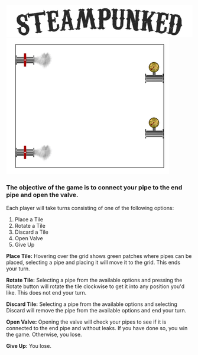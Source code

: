 ![](images/title.png)
______![](images/start.png)______
<br>
### The objective of the game is to connect your pipe to the end pipe and open the valve. <br>
Each player will take turns consisting of one of the following options:
1. Place a Tile
2. Rotate a Tile
3. Discard a Tile
4. Open Valve
5. Give Up

**Place Tile:** Hovering over the grid shows green patches where pipes can be placed, selecting a pipe and placing it will move it to the grid. This ends your turn.

**Rotate Tile:** Selecting a pipe from the available options and pressing the Rotate button will rotate the tile clockwise to get it into any position you'd like. This does not end your turn.

**Discard Tile:** Selecting a pipe from the available options and selecting Discard will remove the pipe from the available options and end your turn.

**Open Valve:** Opening the valve will check your pipes to see if it is connected to the end pipe and without leaks. If you have done so, you win the game. Otherwise, you lose.

**Give Up:** You lose.
